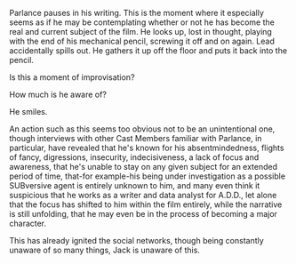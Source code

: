 Parlance pauses in his writing. This is the moment where it especially seems as if he may be contemplating whether or not he has become the real and current subject of the film. He looks up, lost in thought, playing with the end of his mechanical pencil, screwing it off and on again. Lead accidentally spills out. He gathers it up off the floor and puts it back into the pencil.

Is this a moment of improvisation?

How much is he aware of?

He smiles.

An action such as this seems too obvious not to be an unintentional one, though interviews with other Cast Members familiar with Parlance, in particular, have revealed that he's known for his absentmindedness, flights of fancy, digressions, insecurity, indecisiveness, a lack of focus and awareness, that he's unable to stay on any given subject for an extended period of time, that-for example-his being under investigation as a possible SUBversive agent is entirely unknown to him, and many even think it suspicious that he works as a writer and data analyst for A.D.D., let alone that the focus has shifted to him within the film entirely, while the narrative is still unfolding, that he may even be in the process of becoming a major character.

This has already ignited the social networks, though being constantly unaware of so many things, Jack is unaware of this.